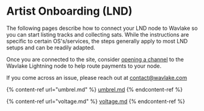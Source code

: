 # Artist Onboarding (LND)

The following pages describe how to connect your LND node to Wavlake so you can start listing tracks and collecting sats. While the instructions are specific to certain OS's/services, the steps generally apply to most LND setups and can be readily adapted.

Once you are connected to the site, consider [opening a channel](../connect.md) to the Wavlake Lightning node to help route payments to your node.

If you come across an issue, please reach out at contact@wavlake.com



{% content-ref url="umbrel.md" %}
[umbrel.md](umbrel.md)
{% endcontent-ref %}

{% content-ref url="voltage.md" %}
[voltage.md](voltage.md)
{% endcontent-ref %}
